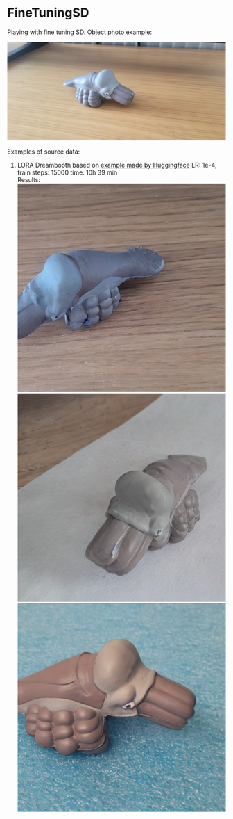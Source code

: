 # FineTuningSD
Playing with fine tuning SD.
Object photo example:

![example](train_squab/20230524_101158.jpg)

Examples of source data:

1) LORA Dreambooth based on [example made by Huggingface](https://huggingface.co/docs/diffusers/main/en/training/lora)
LR: 1e-4, train steps: 15000 time: 10h 39 min
<br /> Results:![example](examples/dreambooth_lora/2.png)![example](examples/dreambooth_lora/3.png)![example](examples/dreambooth_lora/gen0.png)
